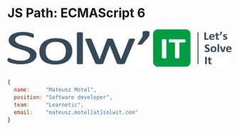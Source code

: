 # JS Path: ECMAScript 6





##### ![](/assets/LOGO_SOLWIT.png)





```js
{
  name:     "Mateusz Motel",
  position: "Software developer",
  team:     "Learnetic",
  email:    "mateusz.motel[at]solwit.com"
}
```

## 



